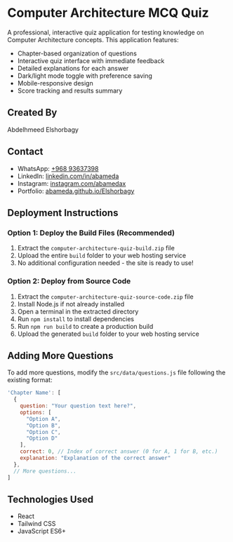 # Computer Architecture MCQ Quiz

A professional, interactive quiz application for testing knowledge on Computer Architecture concepts. This application features:

- Chapter-based organization of questions
- Interactive quiz interface with immediate feedback
- Detailed explanations for each answer
- Dark/light mode toggle with preference saving
- Mobile-responsive design
- Score tracking and results summary

## Created By
Abdelhmeed Elshorbagy

## Contact
- WhatsApp: [+968 93637398](https://wa.me/96893637398)
- LinkedIn: [linkedin.com/in/abameda](https://www.linkedin.com/in/abameda)
- Instagram: [instagram.com/abamedax](https://www.instagram.com/abamedax/)
- Portfolio: [abameda.github.io/Elshorbagy](https://abameda.github.io/Elshorbagy/)

## Deployment Instructions

### Option 1: Deploy the Build Files (Recommended)
1. Extract the `computer-architecture-quiz-build.zip` file
2. Upload the entire `build` folder to your web hosting service
3. No additional configuration needed - the site is ready to use!

### Option 2: Deploy from Source Code
1. Extract the `computer-architecture-quiz-source-code.zip` file
2. Install Node.js if not already installed
3. Open a terminal in the extracted directory
4. Run `npm install` to install dependencies
5. Run `npm run build` to create a production build
6. Upload the generated `build` folder to your web hosting service

## Adding More Questions
To add more questions, modify the `src/data/questions.js` file following the existing format:

```javascript
'Chapter Name': [
  {
    question: "Your question text here?",
    options: [
      "Option A",
      "Option B",
      "Option C",
      "Option D"
    ],
    correct: 0, // Index of correct answer (0 for A, 1 for B, etc.)
    explanation: "Explanation of the correct answer"
  },
  // More questions...
]
```

## Technologies Used
- React
- Tailwind CSS
- JavaScript ES6+
